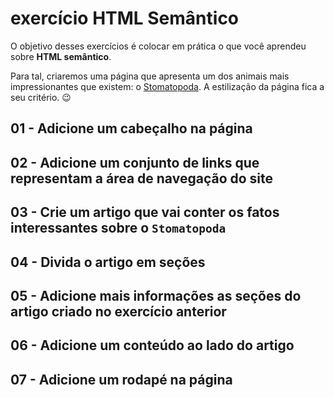 # exercício HTML Semântico

O objetivo desses exercícios é colocar em prática o que você aprendeu sobre **HTML semântico**.

Para tal, criaremos uma página que apresenta um dos animais mais impressionantes que existem: o [Stomatopoda](https://www.nationalgeographic.com/science/phenomena/2014/07/03/natures-most-amazing-eyes-just-got-a-bit-weirder/). A estilização da página fica a seu critério. 😉

## 01 - Adicione um cabeçalho na página

## 02 - Adicione um conjunto de links que representam a área de navegação do site

## 03 - Crie um artigo que vai conter os fatos interessantes sobre o `Stomatopoda`

## 04 - Divida o artigo em seções

## 05 - Adicione mais informações as seções do artigo criado no exercício anterior

## 06 - Adicione um conteúdo ao lado do artigo

## 07 - Adicione um rodapé na página
